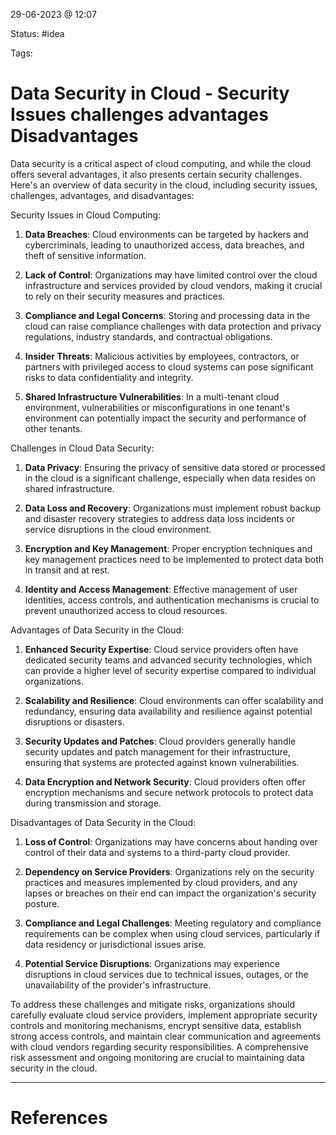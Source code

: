 29-06-2023 @ 12:07

Status: #idea

Tags: 

# Data Security in Cloud - Security Issues challenges advantages Disadvantages

Data security is a critical aspect of cloud computing, and while the cloud offers several advantages, it also presents certain security challenges. Here's an overview of data security in the cloud, including security issues, challenges, advantages, and disadvantages:

Security Issues in Cloud Computing:

1. **Data Breaches**: Cloud environments can be targeted by hackers and cybercriminals, leading to unauthorized access, data breaches, and theft of sensitive information.
    
2. **Lack of Control**: Organizations may have limited control over the cloud infrastructure and services provided by cloud vendors, making it crucial to rely on their security measures and practices.
    
3. **Compliance and Legal Concerns**: Storing and processing data in the cloud can raise compliance challenges with data protection and privacy regulations, industry standards, and contractual obligations.
    
4. **Insider Threats**: Malicious activities by employees, contractors, or partners with privileged access to cloud systems can pose significant risks to data confidentiality and integrity.
    
5. **Shared Infrastructure Vulnerabilities**: In a multi-tenant cloud environment, vulnerabilities or misconfigurations in one tenant's environment can potentially impact the security and performance of other tenants.
    

Challenges in Cloud Data Security:

1. **Data Privacy**: Ensuring the privacy of sensitive data stored or processed in the cloud is a significant challenge, especially when data resides on shared infrastructure.
    
2. **Data Loss and Recovery**: Organizations must implement robust backup and disaster recovery strategies to address data loss incidents or service disruptions in the cloud environment.
    
3. **Encryption and Key Management**: Proper encryption techniques and key management practices need to be implemented to protect data both in transit and at rest.
    
4. **Identity and Access Management**: Effective management of user identities, access controls, and authentication mechanisms is crucial to prevent unauthorized access to cloud resources.
    

Advantages of Data Security in the Cloud:

1. **Enhanced Security Expertise**: Cloud service providers often have dedicated security teams and advanced security technologies, which can provide a higher level of security expertise compared to individual organizations.
    
2. **Scalability and Resilience**: Cloud environments can offer scalability and redundancy, ensuring data availability and resilience against potential disruptions or disasters.
    
3. **Security Updates and Patches**: Cloud providers generally handle security updates and patch management for their infrastructure, ensuring that systems are protected against known vulnerabilities.
    
4. **Data Encryption and Network Security**: Cloud providers often offer encryption mechanisms and secure network protocols to protect data during transmission and storage.
    

Disadvantages of Data Security in the Cloud:

1. **Loss of Control**: Organizations may have concerns about handing over control of their data and systems to a third-party cloud provider.
    
2. **Dependency on Service Providers**: Organizations rely on the security practices and measures implemented by cloud providers, and any lapses or breaches on their end can impact the organization's security posture.
    
3. **Compliance and Legal Challenges**: Meeting regulatory and compliance requirements can be complex when using cloud services, particularly if data residency or jurisdictional issues arise.
    
4. **Potential Service Disruptions**: Organizations may experience disruptions in cloud services due to technical issues, outages, or the unavailability of the provider's infrastructure.
    

To address these challenges and mitigate risks, organizations should carefully evaluate cloud service providers, implement appropriate security controls and monitoring mechanisms, encrypt sensitive data, establish strong access controls, and maintain clear communication and agreements with cloud vendors regarding security responsibilities. A comprehensive risk assessment and ongoing monitoring are crucial to maintaining data security in the cloud.

---
# References
